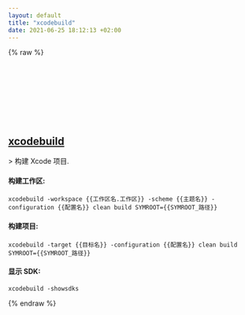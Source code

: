 ```yaml
---
layout: default
title: "xcodebuild"
date: 2021-06-25 18:12:13 +02:00
---
```

{% raw %}
<h2 id="xcodebuild">
  <a href="/zh/osx/xcodebuild.html">xcodebuild</a> <a href="#xcodebuild"><svg class="icon">
    <use href="/assets/images/unicode_sprite.svg#link" />
  </svg></a>
</h2>
> 构建 Xcode 项目.

#### 构建工作区:
```shell
xcodebuild -workspace {{工作区名.工作区}} -scheme {{主题名}} -configuration {{配置名}} clean build SYMROOT={{SYMROOT_路径}}
```
#### 构建项目:
```shell
xcodebuild -target {{目标名}} -configuration {{配置名}} clean build SYMROOT={{SYMROOT_路径}}
```
#### 显示 SDK:
```shell
xcodebuild -showsdks
```
{% endraw %}